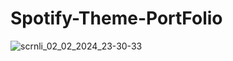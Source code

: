 # Spotify-Theme-PortFolio
 
![scrnli_02_02_2024_23-30-33](https://github.com/pawanbhayde/Spotify-Theme-PortFolio/assets/82137686/a31fdc26-d74b-49fd-8b11-6b0425b80465)
